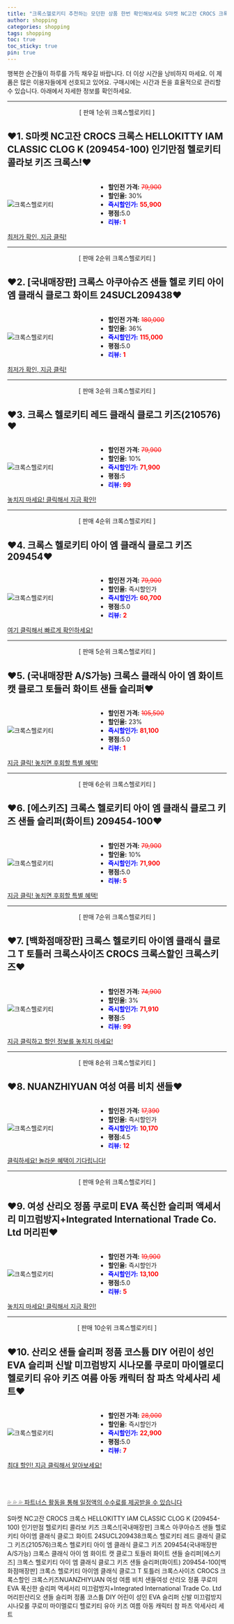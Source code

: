 ```yaml
---
title: "크록스헬로키티 추천하는 모던한 상품 한번 확인해보세요 S마켓 NC고잔 CROCS 크록스 HELLOKITTY"
author: shopping
categories: shopping
tags: shopping
toc: true
toc_sticky: true
pin: true
---
```

행복한 순간들이 하루를 가득 채우길 바랍니다. 더 이상 시간을 낭비하지 마세요. 이 제품은 많은 이용자들에게 선호되고 있어요. 구매시에는 시간과 돈을 효율적으로 관리할 수 있습니다. 아래에서 자세한 정보를 확인하세요.

---
<p class="toplist" style="margin: 0 auto; display: block; width: fit-content;">[ 판매 1순위 크록스헬로키티 ]</p>

<h2><strong>❤️1. S마켓 NC고잔 CROCS 크록스 HELLOKITTY IAM CLASSIC CLOG K (209454-100) 인기만점 헬로키티 콜라보 키즈 크록스!❤️</strong></h2>

<div style="display: flex; align-items: center;">
    <div style="flex: 0.4;">
        <img src="https://thumbnail8.coupangcdn.com/thumbnails/remote/230x230ex/image/vendor_inventory/6b81/5d96bbba83b1a32accfc43074f2e90b07dd4e1c8cb56389838db0e16a579.JPG" alt="크록스헬로키티" style="max-width: 100%;">
    </div>
    <div style="flex: 0.6; margin-left: 10px;">
        <ul>
            <li><strong>할인전 가격:</strong> <del style="color: red;">79,900</del></li>
            <li><strong>할인율:</strong> 30%</li>
            <li><span style='color:blue'><strong>즉시할인가:</strong></span> <span style='color:red'><strong>55,900</strong></span></li>
            <li><strong>평점:</strong>5.0</li>
            <li><span style='color:blue'><strong>리뷰:</strong></span> <span style='color:red'><strong>1</strong></span></li>
        </ul>
    </div>
</div>
<div class="center">
    <a href="https://selin100587001.github.io?lptag=AF9450613&subid=githubio&pageKey=7961787902&traceid=V0-153&itemId=22013471035&vendorItemId=89060873961" class="myButton">
        최저가 확인, 지금 클릭!
    </a>
</div>


---
<p class="toplist" style="margin: 0 auto; display: block; width: fit-content;">[ 판매 2순위 크록스헬로키티 ]</p>

<h2><strong>❤️2. [국내매장판] 크록스 아쿠아슈즈 샌들 헬로 키티 아이엠 클래식 클로그 화이트 24SUCL209438❤️</strong></h2>

<div style="display: flex; align-items: center;">
    <div style="flex: 0.4;">
        <img src="https://thumbnail9.coupangcdn.com/thumbnails/remote/230x230ex/image/vendor_inventory/48aa/0f1cc7c9081039502b0c8992377ba8b187d5375f80df5ac659affb9769a3.png" alt="크록스헬로키티" style="max-width: 100%;">
    </div>
    <div style="flex: 0.6; margin-left: 10px;">
        <ul>
            <li><strong>할인전 가격:</strong> <del style="color: red;">180,000</del></li>
            <li><strong>할인율:</strong> 36%</li>
            <li><span style='color:blue'><strong>즉시할인가:</strong></span> <span style='color:red'><strong>115,000</strong></span></li>
            <li><strong>평점:</strong>5.0</li>
            <li><span style='color:blue'><strong>리뷰:</strong></span> <span style='color:red'><strong>1</strong></span></li>
        </ul>
    </div>
</div>
<div class="center">
    <a href="https://selin100587001.github.io?lptag=AF9450613&subid=githubio&pageKey=8022726458&traceid=V0-153&itemId=23111480492&vendorItemId=90144739045" class="myButton">
        최저가 확인, 지금 클릭!
    </a>
</div>


---
<p class="toplist" style="margin: 0 auto; display: block; width: fit-content;">[ 판매 3순위 크록스헬로키티 ]</p>

<h2><strong>❤️3. 크록스 헬로키티 레드 클래식 클로그 키즈(210576)❤️</strong></h2>

<div style="display: flex; align-items: center;">
    <div style="flex: 0.4;">
        <img src="https://thumbnail9.coupangcdn.com/thumbnails/remote/230x230ex/image/vendor_inventory/46c2/c5d5a17fc6d20e29347556978df9ce322043371a0dddc3383d59421cb6e2.jpeg" alt="크록스헬로키티" style="max-width: 100%;">
    </div>
    <div style="flex: 0.6; margin-left: 10px;">
        <ul>
            <li><strong>할인전 가격:</strong> <del style="color: red;">79,900</del></li>
            <li><strong>할인율:</strong> 10%</li>
            <li><span style='color:blue'><strong>즉시할인가:</strong></span> <span style='color:red'><strong>71,900</strong></span></li>
            <li><strong>평점:</strong>5</li>
            <li><span style='color:blue'><strong>리뷰:</strong></span> <span style='color:red'><strong>99</strong></span></li>
        </ul>
    </div>
</div>
<div class="center">
    <a href="https://selin100587001.github.io?lptag=AF9450613&subid=githubio&pageKey=8198292200&traceid=V0-153&itemId=23490437627&vendorItemId=90516898967" class="myButton">
        놓치지 마세요! 클릭해서 지금 확인!
    </a>
</div>


---
<p class="toplist" style="margin: 0 auto; display: block; width: fit-content;">[ 판매 4순위 크록스헬로키티 ]</p>

<h2><strong>❤️4. 크록스 헬로키티 아이 엠 클래식 클로그 키즈 209454❤️</strong></h2>

<div style="display: flex; align-items: center;">
    <div style="flex: 0.4;">
        <img src="https://thumbnail8.coupangcdn.com/thumbnails/remote/230x230ex/image/vendor_inventory/2cae/4dc745ac5fdc6c700f9301fe026ea46049bf9b47885aaa8d95e63b3cc014.jpg" alt="크록스헬로키티" style="max-width: 100%;">
    </div>
    <div style="flex: 0.6; margin-left: 10px;">
        <ul>
            <li><strong>할인전 가격:</strong> <del style="color: red;">79,900</del></li>
            <li><strong>할인율:</strong> 즉시할인가</li>
            <li><span style='color:blue'><strong>즉시할인가:</strong></span> <span style='color:red'><strong>60,700</strong></span></li>
            <li><strong>평점:</strong>5.0</li>
            <li><span style='color:blue'><strong>리뷰:</strong></span> <span style='color:red'><strong>2</strong></span></li>
        </ul>
    </div>
</div>
<div class="center">
    <a href="https://selin100587001.github.io?lptag=AF9450613&subid=githubio&pageKey=7851910523&traceid=V0-153&itemId=21403671011&vendorItemId=88552638610" class="myButton">
        여기 클릭해서 빠르게 확인하세요!
    </a>
</div>


---
<p class="toplist" style="margin: 0 auto; display: block; width: fit-content;">[ 판매 5순위 크록스헬로키티 ]</p>

<h2><strong>❤️5. (국내매장판 A/S가능) 크록스 클래식 아이 엠 화이트 캣 클로그 토들러 화이트 샌들 슬리퍼❤️</strong></h2>

<div style="display: flex; align-items: center;">
    <div style="flex: 0.4;">
        <img src="https://thumbnail8.coupangcdn.com/thumbnails/remote/230x230ex/image/vendor_inventory/4193/0dc5b3a6213cf844a6a2812a7b9d40eb473bda4219d354298fe875fe8431.jpg" alt="크록스헬로키티" style="max-width: 100%;">
    </div>
    <div style="flex: 0.6; margin-left: 10px;">
        <ul>
            <li><strong>할인전 가격:</strong> <del style="color: red;">105,500</del></li>
            <li><strong>할인율:</strong> 23%</li>
            <li><span style='color:blue'><strong>즉시할인가:</strong></span> <span style='color:red'><strong>81,100</strong></span></li>
            <li><strong>평점:</strong>5.0</li>
            <li><span style='color:blue'><strong>리뷰:</strong></span> <span style='color:red'><strong>1</strong></span></li>
        </ul>
    </div>
</div>
<div class="center">
    <a href="https://selin100587001.github.io?lptag=AF9450613&subid=githubio&pageKey=8000867655&traceid=V0-153&itemId=22279112911&vendorItemId=89768097810" class="myButton">
        지금 클릭! 놓치면 후회할 특별 혜택!
    </a>
</div>


---
<p class="toplist" style="margin: 0 auto; display: block; width: fit-content;">[ 판매 6순위 크록스헬로키티 ]</p>

<h2><strong>❤️6. [에스키즈] 크록스 헬로키티 아이 엠 클래식 클로그 키즈 샌들 슬리퍼(화이트) 209454-100❤️</strong></h2>

<div style="display: flex; align-items: center;">
    <div style="flex: 0.4;">
        <img src="https://thumbnail7.coupangcdn.com/thumbnails/remote/230x230ex/image/vendor_inventory/aca6/8db23e9f23dea6037ff448ab98f007d7d0b92ffeae8d5acc8de3da4a7e89.jpg" alt="크록스헬로키티" style="max-width: 100%;">
    </div>
    <div style="flex: 0.6; margin-left: 10px;">
        <ul>
            <li><strong>할인전 가격:</strong> <del style="color: red;">79,900</del></li>
            <li><strong>할인율:</strong> 10%</li>
            <li><span style='color:blue'><strong>즉시할인가:</strong></span> <span style='color:red'><strong>71,900</strong></span></li>
            <li><strong>평점:</strong>5.0</li>
            <li><span style='color:blue'><strong>리뷰:</strong></span> <span style='color:red'><strong>5</strong></span></li>
        </ul>
    </div>
</div>
<div class="center">
    <a href="https://selin100587001.github.io?lptag=AF9450613&subid=githubio&pageKey=7870484339&traceid=V0-153&itemId=21498991171&vendorItemId=89806981758" class="myButton">
        지금 클릭! 놓치면 후회할 특별 혜택!
    </a>
</div>


---
<p class="toplist" style="margin: 0 auto; display: block; width: fit-content;">[ 판매 7순위 크록스헬로키티 ]</p>

<h2><strong>❤️7. [백화점매장판] 크록스 헬로키티 아이엠 클래식 클로그 T 토틀러 크록스사이즈 CROCS 크록스할인 크록스키즈❤️</strong></h2>

<div style="display: flex; align-items: center;">
    <div style="flex: 0.4;">
        <img src="https://thumbnail6.coupangcdn.com/thumbnails/remote/230x230ex/image/vendor_inventory/2ea7/cf57bf6d8ebd5bb5cd590113f96c0fc90b8ec291804ef5ce189694288546.jpg" alt="크록스헬로키티" style="max-width: 100%;">
    </div>
    <div style="flex: 0.6; margin-left: 10px;">
        <ul>
            <li><strong>할인전 가격:</strong> <del style="color: red;">74,900</del></li>
            <li><strong>할인율:</strong> 3%</li>
            <li><span style='color:blue'><strong>즉시할인가:</strong></span> <span style='color:red'><strong>71,910</strong></span></li>
            <li><strong>평점:</strong>5</li>
            <li><span style='color:blue'><strong>리뷰:</strong></span> <span style='color:red'><strong>99</strong></span></li>
        </ul>
    </div>
</div>
<div class="center">
    <a href="https://selin100587001.github.io?lptag=AF9450613&subid=githubio&pageKey=8186832143&traceid=V0-153&itemId=23414291486&vendorItemId=90728005121" class="myButton">
        지금 클릭하고 할인 정보를 놓치지 마세요!
    </a>
</div>


---
<p class="toplist" style="margin: 0 auto; display: block; width: fit-content;">[ 판매 8순위 크록스헬로키티 ]</p>

<h2><strong>❤️8. NUANZHIYUAN 여성 여름 비치 샌들❤️</strong></h2>

<div style="display: flex; align-items: center;">
    <div style="flex: 0.4;">
        <img src="https://thumbnail8.coupangcdn.com/thumbnails/remote/230x230ex/image/vendor_inventory/3e2b/137071cea91f58bd8131c6bfff9db9d168f64c32ddf8560f0e3a896578a6.JPG" alt="크록스헬로키티" style="max-width: 100%;">
    </div>
    <div style="flex: 0.6; margin-left: 10px;">
        <ul>
            <li><strong>할인전 가격:</strong> <del style="color: red;">17,390</del></li>
            <li><strong>할인율:</strong> 즉시할인가</li>
            <li><span style='color:blue'><strong>즉시할인가:</strong></span> <span style='color:red'><strong>10,170</strong></span></li>
            <li><strong>평점:</strong>4.5</li>
            <li><span style='color:blue'><strong>리뷰:</strong></span> <span style='color:red'><strong>12</strong></span></li>
        </ul>
    </div>
</div>
<div class="center">
    <a href="https://selin100587001.github.io?lptag=AF9450613&subid=githubio&pageKey=8054339032&traceid=V0-153&itemId=22601314655&vendorItemId=89642961015" class="myButton">
        클릭하세요! 놀라운 혜택이 기다립니다!
    </a>
</div>


---
<p class="toplist" style="margin: 0 auto; display: block; width: fit-content;">[ 판매 9순위 크록스헬로키티 ]</p>

<h2><strong>❤️9. 여성 산리오 정품 쿠로미 EVA 푹신한 슬리퍼 액세서리 미끄럼방지+Integrated International Trade Co. Ltd 머리핀❤️</strong></h2>

<div style="display: flex; align-items: center;">
    <div style="flex: 0.4;">
        <img src="https://thumbnail6.coupangcdn.com/thumbnails/remote/230x230ex/image/vendor_inventory/9ab7/5d7a5ad8a8bd6516f357394e35b7a227c68e0f3b0e8a15384acb46b82655.jpg" alt="크록스헬로키티" style="max-width: 100%;">
    </div>
    <div style="flex: 0.6; margin-left: 10px;">
        <ul>
            <li><strong>할인전 가격:</strong> <del style="color: red;">19,900</del></li>
            <li><strong>할인율:</strong> 즉시할인가</li>
            <li><span style='color:blue'><strong>즉시할인가:</strong></span> <span style='color:red'><strong>13,100</strong></span></li>
            <li><strong>평점:</strong>5.0</li>
            <li><span style='color:blue'><strong>리뷰:</strong></span> <span style='color:red'><strong>5</strong></span></li>
        </ul>
    </div>
</div>
<div class="center">
    <a href="https://selin100587001.github.io?lptag=AF9450613&subid=githubio&pageKey=7849598288&traceid=V0-153&itemId=21392018083&vendorItemId=88448733705" class="myButton">
        놓치지 마세요! 클릭해서 지금 확인!
    </a>
</div>


---
<p class="toplist" style="margin: 0 auto; display: block; width: fit-content;">[ 판매 10순위 크록스헬로키티 ]</p>

<h2><strong>❤️10. 산리오 샌들 슬리퍼 정품 코스튬 DIY 어린이 성인 EVA 슬리퍼 신발 미끄럼방지 시나모롤 쿠로미 마이멜로디 헬로키티 유아 키즈 여름 아동 캐릭터 참 파츠 악세사리 세트❤️</strong></h2>

<div style="display: flex; align-items: center;">
    <div style="flex: 0.4;">
        <img src="https://thumbnail6.coupangcdn.com/thumbnails/remote/230x230ex/image/vendor_inventory/85a3/1bd091d8ff2a1ddd3103550c4334137be846ddf5126e39df518e5c35530d.jpg" alt="크록스헬로키티" style="max-width: 100%;">
    </div>
    <div style="flex: 0.6; margin-left: 10px;">
        <ul>
            <li><strong>할인전 가격:</strong> <del style="color: red;">28,000</del></li>
            <li><strong>할인율:</strong> 즉시할인가</li>
            <li><span style='color:blue'><strong>즉시할인가:</strong></span> <span style='color:red'><strong>22,900</strong></span></li>
            <li><strong>평점:</strong>5.0</li>
            <li><span style='color:blue'><strong>리뷰:</strong></span> <span style='color:red'><strong>7</strong></span></li>
        </ul>
    </div>
</div>
<div class="center">
    <a href="https://selin100587001.github.io?lptag=AF9450613&subid=githubio&pageKey=8053985026&traceid=V0-153&itemId=23268506160&vendorItemId=90300859701" class="myButton">
        최대 할인! 지금 클릭해서 알아보세요!
    </a>
</div>

<br><br><br>[💦 💦 💦 파트너스 활동을 통해 일정액의 수수료를 제공받을 수 있습니다](https://link.coupang.com/a/bcpT2c)<br><br>S마켓 NC고잔 CROCS 크록스 HELLOKITTY IAM CLASSIC CLOG K (209454-100) 인기만점 헬로키티 콜라보 키즈 크록스![국내매장판] 크록스 아쿠아슈즈 샌들 헬로 키티 아이엠 클래식 클로그 화이트 24SUCL209438크록스 헬로키티 레드 클래식 클로그 키즈(210576)크록스 헬로키티 아이 엠 클래식 클로그 키즈 209454(국내매장판 A/S가능) 크록스 클래식 아이 엠 화이트 캣 클로그 토들러 화이트 샌들 슬리퍼[에스키즈] 크록스 헬로키티 아이 엠 클래식 클로그 키즈 샌들 슬리퍼(화이트) 209454-100[백화점매장판] 크록스 헬로키티 아이엠 클래식 클로그 T 토틀러 크록스사이즈 CROCS 크록스할인 크록스키즈NUANZHIYUAN 여성 여름 비치 샌들여성 산리오 정품 쿠로미 EVA 푹신한 슬리퍼 액세서리 미끄럼방지+Integrated International Trade Co. Ltd 머리핀산리오 샌들 슬리퍼 정품 코스튬 DIY 어린이 성인 EVA 슬리퍼 신발 미끄럼방지 시나모롤 쿠로미 마이멜로디 헬로키티 유아 키즈 여름 아동 캐릭터 참 파츠 악세사리 세트